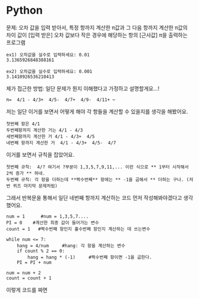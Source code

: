 # Python
문제:
오차 값을 입력 받아서, 특정 항까지 계산한 π값과 그 다음 항까지 계산한 π값의 차이 값이
[입력 받은] 오차 값보다 작은 경우에 해당하는 항의 [근사값] π을 출력하는 프로그램

    ex1) 오차값을 실수로 입력하세요: 0.01
    3.1365926848388161

    ex2) 오차값을 실수로 입력하세요: 0.001
    3.1410926536210413


제가 접근한 방법:
일단 문제가 뭔지 이해했다고 가정하고 설명할게요...!

    π=  4/1 - 4/3+  4/5-  4/7+  4/9-  4/11+ ⋯

저는 일단 이거를 보면서 어떻게 해야 각 항들을 계산할 수 있을지를 생각을 해봤어요. 


    첫번째 항은 4/1
    두번째항까지 계산한 거는 4/1 - 4/3
    세번째항까지 계산한 거 4/1 - 4/3+  4/5
    네번째 항까지 계산한 거  4/1 - 4/3+  4/5-  4/7


이거를 보면서 규칙을 잡았어요. 

    첫번째 규칙:  4/? 여기서 ?부분이 1,3,5,7,9,11,... 이런 식으로 ** 1부터 시작해서 2씩 증가 ** 하네. 
    두번째 규칙: 각 항을 더하는데 **짝수번째** 항에는 ** -1을 곱해서 ** 더하는 구나. (저번 퀴즈 마지막 문제처럼)


그래서 반복문을 통해서 일단 네번째 항까지 계산하는 코드 먼저 작성해봐야겠다고 생각했어요.

    num = 1      #num = 1,3,5,7.... 
    PI = 0    #계산한 최종 값이 들어가는 변수 
    count = 1   #짝수번째 항인지 홀수번째 항인지 계산하는 데 쓰는변수 
    
    while num <= 7: 
        hang = 4/num     #hang: 각 항을 계산하는 변수 
        if count % 2 == 0: 
            hang = hang * (-1)     #짝수번째 항이면 -1을 곱한다. 
        PI = PI + num 

    num = num + 2 
    count = count + 1 
  
이렇게 코드를 짜면
